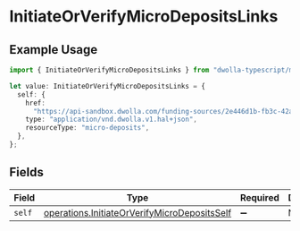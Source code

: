 # InitiateOrVerifyMicroDepositsLinks

## Example Usage

```typescript
import { InitiateOrVerifyMicroDepositsLinks } from "dwolla-typescript/models/operations";

let value: InitiateOrVerifyMicroDepositsLinks = {
  self: {
    href:
      "https://api-sandbox.dwolla.com/funding-sources/2e446d1b-fb3c-42a0-9691-5d1d6a4dbbf0/micro-deposits",
    type: "application/vnd.dwolla.v1.hal+json",
    resourceType: "micro-deposits",
  },
};
```

## Fields

| Field                                                                                                        | Type                                                                                                         | Required                                                                                                     | Description                                                                                                  |
| ------------------------------------------------------------------------------------------------------------ | ------------------------------------------------------------------------------------------------------------ | ------------------------------------------------------------------------------------------------------------ | ------------------------------------------------------------------------------------------------------------ |
| `self`                                                                                                       | [operations.InitiateOrVerifyMicroDepositsSelf](../../models/operations/initiateorverifymicrodepositsself.md) | :heavy_minus_sign:                                                                                           | N/A                                                                                                          |